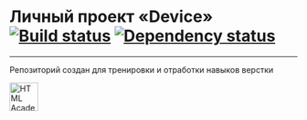 # Личный проект «Device» [![Build status][travis-image]][travis-url] [![Dependency status][dependency-image]][dependency-url]

---
Репозиторий создан для тренировки и отработки навыков верстки

<a href="https://htmlacademy.ru/intensive/adaptive"><img align="left" width="50" height="50" alt="HTML Academy" src="https://up.htmlacademy.ru/static/img/intensive/adaptive/logo-for-github.svg"></a>

[travis-image]: https://travis-ci.org/htmlacademy-adaptive/83457-pink.svg?branch=master
[travis-url]: https://travis-ci.org/htmlacademy-adaptive/83457-pink
[dependency-image]: https://david-dm.org/htmlacademy-adaptive/83457-pink.svg?style=flat-square
[dependency-url]: https://david-dm.org/htmlacademy-adaptive/83457-pink

